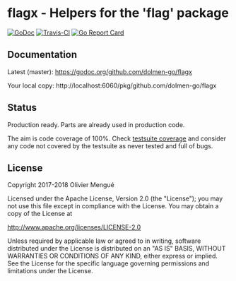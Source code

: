 # flagx - Helpers for the 'flag' package

[![GoDoc](https://img.shields.io/badge/godoc-reference-blue.svg)](https://godoc.org/github.com/dolmen-go/flagx)
[![Travis-CI](https://api.travis-ci.org/dolmen-go/flagx.svg?branch=master)](https://travis-ci.org/dolmen-go/flagx)
[![Go Report Card](https://goreportcard.com/badge/github.com/dolmen-go/flagx)](https://goreportcard.com/report/github.com/dolmen-go/flagx)

## Documentation

Latest (master): https://godoc.org/github.com/dolmen-go/flagx

Your local copy: http://localhost:6060/pkg/github.com/dolmen-go/flagx

## Status

Production ready. Parts are already used in production code.

The aim is code coverage of 100%. Check [testsuite coverage](https://codecov.io/gh/dolmen-go/flagx)
and consider any code not covered by the testsuite as never tested and full of
bugs.

## License

Copyright 2017-2018 Olivier Mengué

Licensed under the Apache License, Version 2.0 (the "License");
you may not use this file except in compliance with the License.
You may obtain a copy of the License at

   http://www.apache.org/licenses/LICENSE-2.0

Unless required by applicable law or agreed to in writing, software
distributed under the License is distributed on an "AS IS" BASIS,
WITHOUT WARRANTIES OR CONDITIONS OF ANY KIND, either express or implied.
See the License for the specific language governing permissions and
limitations under the License.

